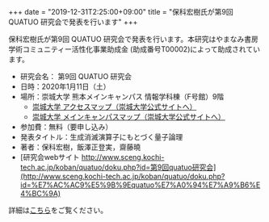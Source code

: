 +++
date = "2019-12-31T2:25:00+09:00"
title = "保科宏樹氏が第9回 QUATUO 研究会で発表を行います"
+++

保科宏樹氏が第9回 QUATUO 研究会で発表を行います。本研究はやまなみ書房 学術コミュニティー活性化事業助成金 (助成番号T00002)によって助成されています。

* 研究会名： 第9回 QUATUO 研究会
* 日時：2020年1月11日（土）
* 場所：崇城大学 熊本メインキャンパス 情報学科棟（F号館）9階
    * [崇城大学 アクセスマップ（崇城大学公式サイトへ）](https://www.sojo-u.ac.jp/access/)
    * [崇城大学 メインキャンパスマップ（崇城大学公式サイトへ）](https://www.sojo-u.ac.jp/access/campus/)
* 参加費：無料（要申し込み）
* 発表タイトル：生成消滅演算子にもとづく量子論理
* 著者：保科宏樹，飯澤正登実，齋藤曉
* [研究会webサイト http://www.sceng.kochi-tech.ac.jp/koban/quatuo/doku.php?id=第9回quatuo研究会](http://www.sceng.kochi-tech.ac.jp/koban/quatuo/doku.php?id=%E7%AC%AC9%E5%9B%9Equatuo%E7%A0%94%E7%A9%B6%E4%BC%9A)


詳細は[こちら](/supporter_sponsor/20191201calogic/)をご覧ください。
